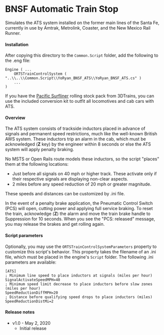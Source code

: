 # BNSF Automatic Train Stop

Simulates the ATS system installed on the former main lines of the Santa Fe,
currently in use by Amtrak, Metrolink, Coaster, and the New Mexico Rail Runner.

#### Installation

After copying this directory to the `Common.Script` folder, add the following to
the .eng file:

```
Engine ( ...
    ORTSTrainControlSystem ( "..\\..\\Common.Script\\YoRyan_BNSF_ATS\\YoRyan_BNSF_ATS.cs" )
    ...
)
```

If you have the
[Pacific Surfliner](https://www.3dtrains.com/products/ts/trainsets_pacific_surfliner.shtml)
rolling stock pack from 3DTrains, you can use the included conversion kit to
outfit all locomotives and cab cars with ATS.

#### Overview

The ATS system consists of trackside inductors placed in advance of signals and
permanent speed restrictions, much like the well-known British AWS system. These
inductors trip an alarm in the cab, which must be acknowledged (**Z** key) by
the engineer within 8 seconds or else the ATS system will apply penalty braking.

No MSTS or Open Rails route models these inductors, so the script "places" them
at the following locations:

- Just before all signals on 40 mph or higher track. These activate only if
  their respective signals are displaying non-clear aspects.
- 2 miles before any speed reduction of 20 mph or greater magnitude.

These speeds and distances can be customized by .ini file.

In the event of a penalty brake application, the Pneumatic Control Switch (PCS)
will open, cutting power and applying full service braking. To reset the train,
acknowledge (**Z**) the alarm and move the train brake handle to Suppression for
10 seconds. When you see the "PCS: released" message, you may release the brakes
and get rolling again.

#### Script parameters

Optionally, you may use the `ORTSTrainControlSystemParameters` property to
customize this script's behavior. This property takes the filename of an .ini
file, which must be placed in the engine's `Script` folder. The following .ini
parameters are available:

```
[ATS]
; Minimum line speed to place inductors at signals (miles per hour)
SignalActivateSpeedMPH=40
; Minimum speed limit decrease to place inductors before slow zones (miles per hour)
SpeedReductionDiffMPH=20
; Distance before qualifying speed drops to place inductors (miles)
SpeedReductionDistMi=2
```

#### Release notes

* v1.0 - May 2, 2020
  * Initial release